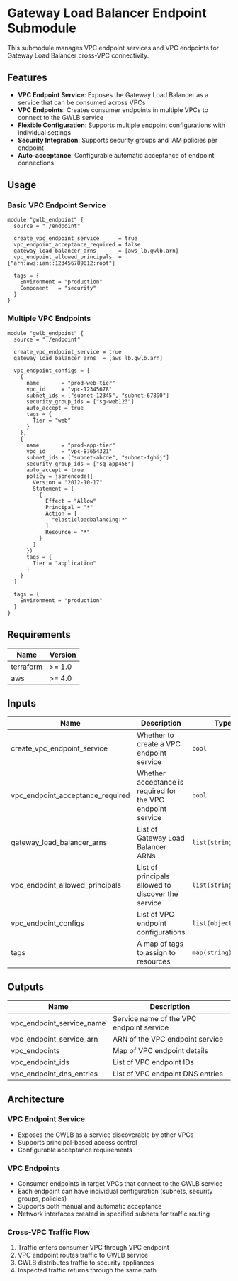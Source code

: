 # Gateway Load Balancer Endpoint Submodule

This submodule manages VPC endpoint services and VPC endpoints for Gateway Load Balancer cross-VPC connectivity.

## Features

- **VPC Endpoint Service**: Exposes the Gateway Load Balancer as a service that can be consumed across VPCs
- **VPC Endpoints**: Creates consumer endpoints in multiple VPCs to connect to the GWLB service
- **Flexible Configuration**: Supports multiple endpoint configurations with individual settings
- **Security Integration**: Supports security groups and IAM policies per endpoint
- **Auto-acceptance**: Configurable automatic acceptance of endpoint connections

## Usage

### Basic VPC Endpoint Service

```hcl
module "gwlb_endpoint" {
  source = "./endpoint"

  create_vpc_endpoint_service      = true
  vpc_endpoint_acceptance_required = false
  gateway_load_balancer_arns       = [aws_lb.gwlb.arn]
  vpc_endpoint_allowed_principals  = ["arn:aws:iam::123456789012:root"]

  tags = {
    Environment = "production"
    Component   = "security"
  }
}
```

### Multiple VPC Endpoints

```hcl
module "gwlb_endpoint" {
  source = "./endpoint"

  create_vpc_endpoint_service = true
  gateway_load_balancer_arns  = [aws_lb.gwlb.arn]

  vpc_endpoint_configs = [
    {
      name       = "prod-web-tier"
      vpc_id     = "vpc-12345678"
      subnet_ids = ["subnet-12345", "subnet-67890"]
      security_group_ids = ["sg-web123"]
      auto_accept = true
      tags = {
        Tier = "web"
      }
    },
    {
      name       = "prod-app-tier"
      vpc_id     = "vpc-87654321"
      subnet_ids = ["subnet-abcde", "subnet-fghij"]
      security_group_ids = ["sg-app456"]
      auto_accept = true
      policy = jsonencode({
        Version = "2012-10-17"
        Statement = [
          {
            Effect = "Allow"
            Principal = "*"
            Action = [
              "elasticloadbalancing:*"
            ]
            Resource = "*"
          }
        ]
      })
      tags = {
        Tier = "application"
      }
    }
  ]

  tags = {
    Environment = "production"
  }
}
```

## Requirements

| Name | Version |
|------|---------|
| terraform | >= 1.0 |
| aws | >= 4.0 |

## Inputs

| Name | Description | Type | Default | Required |
|------|-------------|------|---------|:--------:|
| create_vpc_endpoint_service | Whether to create a VPC endpoint service | `bool` | `false` | no |
| vpc_endpoint_acceptance_required | Whether acceptance is required for the VPC endpoint service | `bool` | `false` | no |
| gateway_load_balancer_arns | List of Gateway Load Balancer ARNs | `list(string)` | n/a | yes |
| vpc_endpoint_allowed_principals | List of principals allowed to discover the service | `list(string)` | `[]` | no |
| vpc_endpoint_configs | List of VPC endpoint configurations | `list(object(...))` | `[]` | no |
| tags | A map of tags to assign to resources | `map(string)` | `{}` | no |

## Outputs

| Name | Description |
|------|-------------|
| vpc_endpoint_service_name | Service name of the VPC endpoint service |
| vpc_endpoint_service_arn | ARN of the VPC endpoint service |
| vpc_endpoints | Map of VPC endpoint details |
| vpc_endpoint_ids | List of VPC endpoint IDs |
| vpc_endpoint_dns_entries | List of VPC endpoint DNS entries |

## Architecture

### VPC Endpoint Service
- Exposes the GWLB as a service discoverable by other VPCs
- Supports principal-based access control
- Configurable acceptance requirements

### VPC Endpoints
- Consumer endpoints in target VPCs that connect to the GWLB service
- Each endpoint can have individual configuration (subnets, security groups, policies)
- Supports both manual and automatic acceptance
- Network interfaces created in specified subnets for traffic routing

### Cross-VPC Traffic Flow
1. Traffic enters consumer VPC through VPC endpoint
2. VPC endpoint routes traffic to GWLB service
3. GWLB distributes traffic to security appliances
4. Inspected traffic returns through the same path